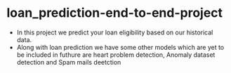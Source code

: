 # loan_prediction-end-to-end-project
* In this project we predict your loan eligibility based on our historical data. 
* Along with loan prediction we have some other models which are yet to be included in futhure are heart problem detection, Anomaly dataset detection and Spam mails deetction 
